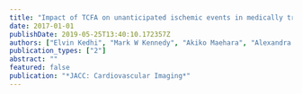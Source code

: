 ```yaml
---
title: "Impact of TCFA on unanticipated ischemic events in medically treated diabetes mellitus: insights from the PROSPECT study"
date: 2017-01-01
publishDate: 2019-05-25T13:40:10.172357Z
authors: ["Elvin Kedhi", "Mark W Kennedy", "Akiko Maehara", "Alexandra J Lansky", "Thomas C McAndrew", "Steven P Marso", "Bernard De Bruyne", "Patrick W Serruys", "Gregg W Stone"]
publication_types: ["2"]
abstract: ""
featured: false
publication: "*JACC: Cardiovascular Imaging*"
---
```


